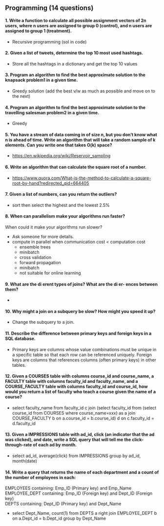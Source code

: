 ## Programming (14 questions)

#### 1. Write a function to calculate all possible assignment vectors of 2n users, where n users are assigned to group 0 (control), and n users are assigned to group 1 (treatment).
  - Recursive programming (sol in code)
#### 2. Given a list of tweets, determine the top 10 most used hashtags.
  - Store all the hashtags in a dictionary and get the top 10 values
#### 3. Program an algorithm to find the best approximate solution to the knapsack problem1 in a given time.
  - Greedy solution (add the best v/w as much as possible and move on to the next)
#### 4. Program an algorithm to find the best approximate solution to the travelling salesman problem2 in a given time.
  - Greedy
#### 5. You have a stream of data coming in of size n, but you don’t know what n is ahead of time. Write an algorithm that will take a random sample of k elements. Can you write one that takes O(k) space?
  - https://en.wikipedia.org/wiki/Reservoir_sampling

#### 6. Write an algorithm that can calculate the square root of a number.
  - <https://www.quora.com/What-is-the-method-to-calculate-a-square-root-by-hand?redirected_qid=664405>
#### 7. Given a list of numbers, can you return the outliers?
  - sort then select the highest and the lowest 2.5%
#### 8. When can parallelism make your algorithms run faster?  
When could it make your algorithms run slower?

  - Ask someone for more details.
  - compute in parallel when communication cost < computation cost
    - ensemble trees
    - minibatch
    - cross validation
    - forward propagation
    - minibatch
    - not suitable for online learning

#### 9. What are the di erent types of joins? What are the di er\- ences between them?
  -

#### 10. Why might a join on a subquery be slow? How might you speed it up?
  - Change the subquery to a join.
#### 11. Describe the difference between primary keys and foreign keys in a SQL database.
  - Primary keys are columns whose value combinations must be unique in a specific table so that each row can be referenced uniquely. Foreign keys are columns that references columns (often primary keys) in other tables.
#### 12. Given a COURSES table with columns course_id and course_name, a FACULTY table with columns faculty_id and faculty_name, and a COURSE_FACULTY table with columns faculty_id and course_id, how would you return a list of faculty who teach a course given the name of a course?
  - select faculty_name from faculty_id c join (select faculty_id from (select course_id from COURSES where course_name=xxx) as a join COURSE_FACULTY b on a.course_id = b.course_id) d on c.faculty_id = d.faculty_id
#### 13. Given a IMPRESSIONS table with ad_id, click (an indicator that the ad was clicked), and date, write a SQL query that will tell me the click-through-rate of each ad by month.
  - select ad_id, average(click) from IMPRESSIONS group by ad_id, month(date)
#### 14. Write a query that returns the name of each department and a count of the number of employees in each:  
EMPLOYEES containing: Emp_ID (Primary key) and Emp_Name  
EMPLOYEE_DEPT containing: Emp_ID (Foreign key) and Dept_ID (Foreign key)  
DEPTS containing: Dept_ID (Primary key) and Dept_Name

  - select Dept_Name, count(1) from DEPTS a right join EMPLOYEE_DEPT b on a.Dept_id = b.Dept_id group by Dept_Name
